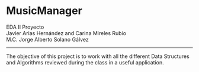 # MusicManager
EDA II Proyecto\
Javier Arias Hernández and Carina Mireles Rubio\
M.C. Jorge Alberto Solano Gálvez

---

The objective of this project is to work with all the different Data Structures and Algorithms reviewed during the class in a useful application.

